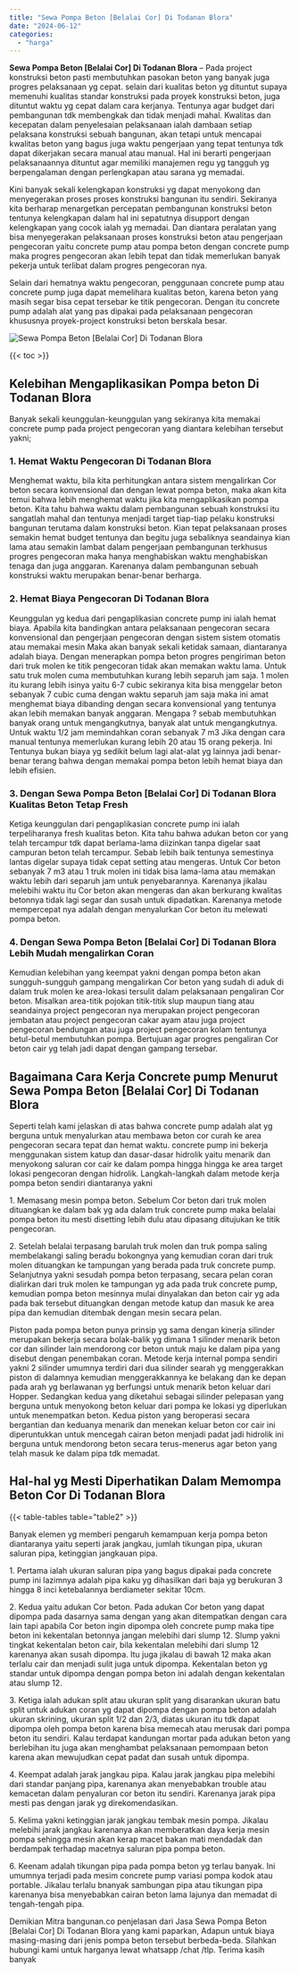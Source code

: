 ```yaml
---
title: "Sewa Pompa Beton [Belalai Cor] Di Todanan Blora"
date: "2024-06-12"
categories: 
  - "harga"
---
```


**Sewa Pompa Beton \[Belalai Cor\] Di Todanan Blora** – Pada project konstruksi beton pasti membutuhkan pasokan beton yang banyak juga progres pelaksanaan yg cepat. selain dari kualitas beton yg dituntut supaya memenuhi kualitas standar konstruksi pada proyek konstruksi beton, juga dituntut waktu yg cepat dalam cara kerjanya. Tentunya agar budget dari pembangunan tdk membengkak dan tidak menjadi mahal. Kwalitas dan kecepatan dalam penyelesaian pelaksanaan ialah dambaan setiap pelaksana konstruksi sebuah bangunan, akan tetapi untuk mencapai kwalitas beton yang bagus juga waktu pengerjaan yang tepat tentunya tdk dapat dikerjakan secara manual atau manual. Hal ini berarti pengerjaan pelaksanaannya dituntut agar memiliki manajemen regu yg tangguh yg berpengalaman dengan perlengkapan atau sarana yg memadai.

Kini banyak sekali kelengkapan konstruksi yg dapat menyokong dan menyegerakan proses proses konstruksi bangunan itu sendiri. Sekiranya kita berharap menargetkan percepatan pembangunan konstruksi beton tentunya kelengkapan dalam hal ini sepatutnya disupport dengan kelengkapan yang cocok ialah yg memadai. Dan diantara peralatan yang bisa menyegerakan pelaksanaan proses konstruksi beton atau pengerjaan pengecoran yaitu concrete pump atau pompa beton dengan concrete pump maka progres pengecoran akan lebih tepat dan tidak memerlukan banyak pekerja untuk terlibat dalam progres pengecoran nya.

Selain dari hematnya waktu pengecoran, penggunaan concrete pump atau concrete pump juga dapat memelihara kualitas beton, karena beton yang masih segar bisa cepat tersebar ke titik pengecoran. Dengan itu concrete pump adalah alat yang pas dipakai pada pelaksanaan pengecoran khususnya proyek-project konstruksi beton berskala besar.

![Sewa Pompa Beton [Belalai Cor] Di Todanan Blora](/images/sewa-concrete-pump-34.png)

{{< toc >}}

## Kelebihan Mengaplikasikan Pompa beton Di Todanan Blora

Banyak sekali keunggulan-keunggulan yang sekiranya kita memakai concrete pump pada project pengecoran yang diantara kelebihan tersebut yakni;

### 1\. Hemat Waktu Pengecoran Di Todanan Blora

Menghemat waktu, bila kita perhitungkan antara sistem mengalirkan Cor beton secara konvensional dan dengan lewat pompa beton, maka akan kita temui bahwa lebih menghemat waktu jika kita mengaplikasikan pompa beton. Kita tahu bahwa waktu dalam pembangunan sebuah konstruksi itu sangatlah mahal dan tentunya menjadi target tiap-tiap pelaku konstruksi bangunan terutama dalam konstruksi beton. Kian tepat pelaksanaan proses semakin hemat budget tentunya dan begitu juga sebaliknya seandainya kian lama atau semakin lambat dalam pengerjaan pembangunan terkhusus progres pengecoran maka hanya menghabiskan waktu menghabiskan tenaga dan juga anggaran. Karenanya dalam pembangunan sebuah konstruksi waktu merupakan benar-benar berharga.

### 2\. Hemat Biaya Pengecoran Di Todanan Blora

Keunggulan yg kedua dari pengaplikasian concrete pump ini ialah hemat biaya. Apabila kita bandingkan antara pelaksanaan pengecoran secara konvensional dan pengerjaan pengecoran dengan sistem sistem otomatis atau memakai mesin Maka akan banyak sekali ketidak samaan, diantaranya adalah biaya. Dengan menerapkan pompa beton progres pengiriman beton dari truk molen ke titik pengecoran tidak akan memakan waktu lama. Untuk satu truk molen cuma membutuhkan kurang lebih separuh jam saja. 1 molen itu kurang lebih isinya yaitu 6-7 cubic sekiranya kita bisa menggelar beton sebanyak 7 cubic cuma dengan waktu separuh jam saja maka ini amat menghemat biaya dibanding dengan secara konvensional yang tentunya akan lebih memakan banyak anggaran. Mengapa ? sebab membutuhkan banyak orang untuk mengangkutnya, banyak alat untuk mengangkutnya. Untuk waktu 1/2 jam memindahkan coran sebanyak 7 m3 Jika dengan cara manual tentunya memerlukan kurang lebih 20 atau 15 orang pekerja. Ini Tentunya bukan biaya yg sedikit belum lagi alat-alat yg lainnya jadi benar-benar terang bahwa dengan memakai pompa beton lebih hemat biaya dan lebih efisien.

### 3\. Dengan Sewa Pompa Beton \[Belalai Cor\] Di Todanan Blora Kualitas Beton Tetap Fresh

Ketiga keunggulan dari pengaplikasian concrete pump ini ialah terpeliharanya fresh kualitas beton. Kita tahu bahwa adukan beton cor yang telah tercampur tdk dapat berlama-lama diizinkan tanpa digelar saat campuran beton telah tercampur. Sebab lebih baik tentunya semestinya lantas digelar supaya tidak cepat setting atau mengeras. Untuk Cor beton sebanyak 7 m3 atau 1 truk molen ini tidak bisa lama-lama atau memakan waktu lebih dari separuh jam untuk penyebarannya. Karenanya jikalau melebihi waktu itu Cor beton akan mengeras dan akan berkurang kwalitas betonnya tidak lagi segar dan susah untuk dipadatkan. Karenanya metode mempercepat nya adalah dengan menyalurkan Cor beton itu melewati pompa beton.

### 4\. Dengan Sewa Pompa Beton \[Belalai Cor\] Di Todanan Blora Lebih Mudah mengalirkan Coran

Kemudian kelebihan yang keempat yakni dengan pompa beton akan sungguh-sungguh gampang mengalirkan Cor beton yang sudah di aduk di dalam truk molen ke area-lokasi tersulit dalam pelaksanaan pengaliran Cor beton. Misalkan area-titik pojokan titik-titik slup maupun tiang atau seandainya project pengecoran nya merupakan project pengecoran jembatan atau project pengecoran cakar ayam atau juga project pengecoran bendungan atau juga project pengecoran kolam tentunya betul-betul membutuhkan pompa. Bertujuan agar progres pengaliran Cor beton cair yg telah jadi dapat dengan gampang tersebar.

## Bagaimana Cara Kerja Concrete pump Menurut Sewa Pompa Beton \[Belalai Cor\] Di Todanan Blora

Seperti telah kami jelaskan di atas bahwa concrete pump adalah alat yg berguna untuk menyalurkan atau membawa beton cor curah ke area pengecoran secara tepat dan hemat waktu. concrete pump ini bekerja menggunakan sistem katup dan dasar-dasar hidrolik yaitu menarik dan menyokong saluran cor cair ke dalam pompa hingga hingga ke area target lokasi pengecoran dengan hidrolik. Langkah-langkah dalam metode kerja pompa beton sendiri diantaranya yakni

1\. Memasang mesin pompa beton. Sebelum Cor beton dari truk molen dituangkan ke dalam bak yg ada dalam truk concrete pump maka belalai pompa beton itu mesti disetting lebih dulu atau dipasang ditujukan ke titik pengecoran.

2\. Setelah belalai terpasang barulah truk molen dan truk pompa saling membelakangi saling beradu bokongnya yang kemudian coran dari truk molen dituangkan ke tampungan yang berada pada truk concrete pump. Selanjutnya yakni sesudah pompa beton terpasang, secara pelan coran dialirkan dari truk molen ke tampungan yg ada pada truk concrete pump, kemudian pompa beton mesinnya mulai dinyalakan dan beton cair yg ada pada bak tersebut dituangkan dengan metode katup dan masuk ke area pipa dan kemudian ditembak dengan mesin secara pelan.

Piston pada pompa beton punya prinsip yg sama dengan kinerja silinder merupakan bekerja secara bolak-balik yg dimana 1 silinder menarik beton cor dan silinder lain mendorong cor beton untuk maju ke dalam pipa yang disebut dengan penembakan coran. Metode kerja internal pompa sendiri yakni 2 silinder umumnya terdiri dari dua silinder searah yg menggerakkan piston di dalamnya kemudian menggerakkannya ke belakang dan ke depan pada arah yg berlawanan yg berfungsi untuk menarik beton keluar dari Hopper. Sedangkan kedua yang diketahui sebagai silinder pelepasan yang berguna untuk menyokong beton keluar dari pompa ke lokasi yg diperlukan untuk menempatkan beton. Kedua piston yang beroperasi secara bergantian dan keduanya menarik dan menekan keluar beton cor cair ini diperuntukkan untuk mencegah cairan beton menjadi padat jadi hidrolik ini berguna untuk mendorong beton secara terus-menerus agar beton yang telah masuk ke dalam pipa tdk memadat.

## Hal-hal yg Mesti Diperhatikan Dalam Memompa Beton Cor Di Todanan Blora

{{< table-tables table="table2" >}}

Banyak elemen yg memberi pengaruh kemampuan kerja pompa beton diantaranya yaitu seperti jarak jangkau, jumlah tikungan pipa, ukuran saluran pipa, ketinggian jangkauan pipa.

1\. Pertama ialah ukuran saluran pipa yang bagus dipakai pada concrete pump ini lazimnya adalah pipa kaku yg dihasilkan dari baja yg berukuran 3 hingga 8 inci ketebalannya berdiameter sekitar 10cm.

2\. Kedua yaitu adukan Cor beton. Pada adukan Cor beton yang dapat dipompa pada dasarnya sama dengan yang akan ditempatkan dengan cara lain tapi apabila Cor beton ingin dipompa oleh concrete pump maka tipe beton ini kekentalan betonnya jangan melebihi dari slump 12. Slump yakni tingkat kekentalan beton cair, bila kekentalan melebihi dari slump 12 karenanya akan susah dipompa. Itu juga jikalau di bawah 12 maka akan terlalu cair dan menjadi sulit juga untuk dipompa. Kekentalan beton yg standar untuk dipompa dengan pompa beton ini adalah dengan kekentalan atau slump 12.

3\. Ketiga ialah adukan split atau ukuran split yang disarankan ukuran batu split untuk adukan coran yg dapat dipompa dengan pompa beton adalah ukuran skrining, ukuran split 1/2 dan 2/3, diatas ukuran itu tdk dapat dipompa oleh pompa beton karena bisa memecah atau merusak dari pompa beton itu sendiri. Kalau terdapat kandungan mortar pada adukan beton yang berlebihan itu juga akan menghambat pelaksanaan pemompaan beton karena akan mewujudkan cepat padat dan susah untuk dipompa.

4\. Keempat adalah jarak jangkau pipa. Kalau jarak jangkau pipa melebihi dari standar panjang pipa, karenanya akan menyebabkan trouble atau kemacetan dalam penyaluran cor beton itu sendiri. Karenanya jarak pipa mesti pas dengan jarak yg direkomendasikan.

5\. Kelima yakni ketinggian jarak jangkau tembak mesin pompa. Jikalau melebihi jarak jangkau karenanya akan memberatkan daya kerja mesin pompa sehingga mesin akan kerap macet bakan mati mendadak dan berdampak terhadap macetnya saluran pipa pompa beton.

6\. Keenam adalah tikungan pipa pada pompa beton yg terlau banyak. Ini umumnya terjadi pada mesim concrete pump variasi pompa kodok atau portable. Jikalau terlalu bnanyak sambungan pipa atau tikungan pipa karenanya bisa menyebabkan cairan beton lama lajunya dan memadat di tengah-tengah pipa.

Demikian Mitra bangunan.co penjelasan dari Jasa Sewa Pompa Beton \[Belalai Cor\] Di Todanan Blora yang kami paparkan, Adapun untuk biaya masing-masing dari jenis pompa beton tersebut berbeda-beda. Silahkan hubungi kami untuk harganya lewat whatsapp /chat /tlp. Terima kasih banyak
